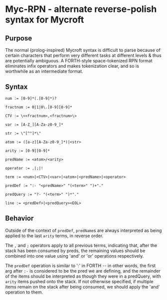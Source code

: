 # Myc-RPN - alternate reverse-polish syntax for Mycroft

## Purpose

The normal (prolog-inspired) Mycroft syntax is difficult to parse because of certain characters that perform very different tasks at different levels & thus are potentially ambiguous. A FORTH-style space-tokenized RPN format eliminates infix operators and makes tokenization clear, and so is worthwhile as an intermediate format.

## Syntax

`num := [0-9]*(.[0-9]*)?`

`fractnum := 0|1|0\.[0-9][0-9]*`

`CTV := \<<fractnum>,<fractnum>\>`

`var := [A-Z_][A-Za-z0-9_]*`

`str := \"[^"]*\"`

`atom := ([a-z][A-Za-z0-9_]*)|<str>`

`arity := [0-9][0-9]*`

`predName := <atom>/<arity>`

`operator := ,|;|!`

`term := <num>|<CTV>|<var>|<atom>|<predName>|<operator>`


`predDef := ":- "<predName>" "(<term>" ")+"."`

`predQuery := "?- "(<term>" ")*"."`


`line := <predDef>|<predQuery><EOL>`


## Behavior

Outside of the context of `predDef`, `predName`s are always interpreted as being applied to the last `arity` terms, in reverse order.

The `,` and `;` operators apply to all previous terms, indicating that, after the stack has been consumed by preds, the remaining values should be combined into one value using 'and' or 'or' operations respectively.

The `predDef` operation is similar to ':' in FORTH -- in other words, the first arg after `:-` is considered to be the pred we are defining, and the remainder of the items should be interpreted as though they were in a predQuery, with `arity` items pushed onto the stack. If not otherwise specified, if multiple items remain on the stack after being consumed, we should apply the 'and' operation to them.

